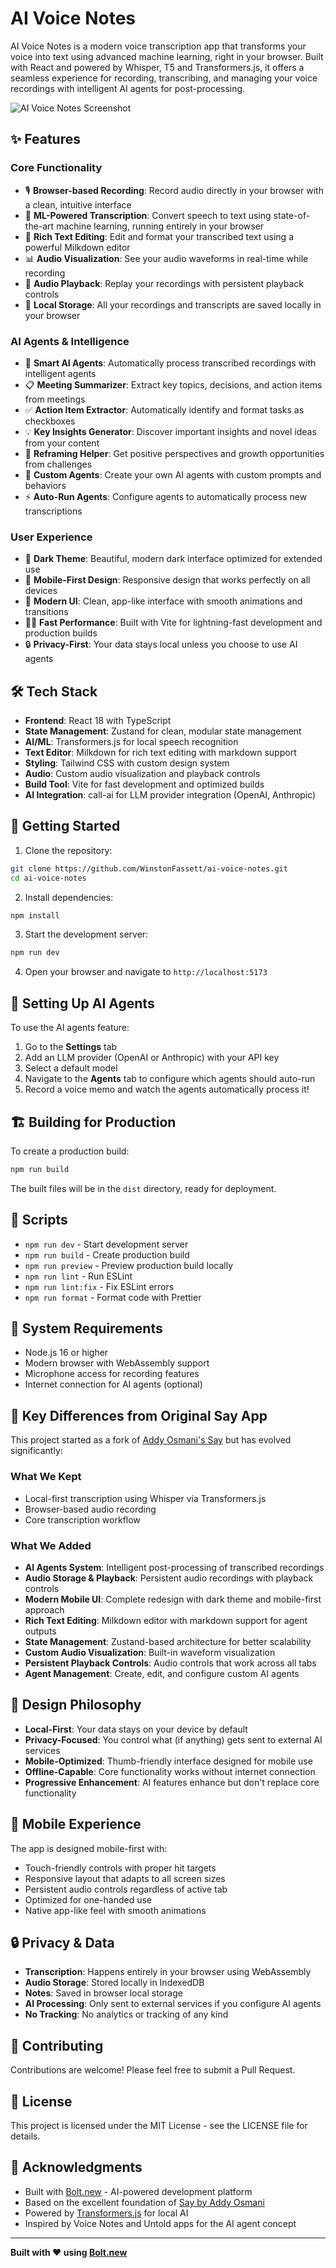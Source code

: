 # AI Voice Notes

AI Voice Notes is a modern voice transcription app that transforms your voice into text using advanced machine learning, right in your browser. Built with React and powered by Whisper, T5 and Transformers.js, it offers a seamless experience for recording, transcribing, and managing your voice recordings with intelligent AI agents for post-processing.

![AI Voice Notes Screenshot](https://ai-voice-notes.winstonfassett.com/screenshot-01@1x.jpg)

## ✨ Features

### Core Functionality
- 🎙️ **Browser-based Recording**: Record audio directly in your browser with a clean, intuitive interface
- 🤖 **ML-Powered Transcription**: Convert speech to text using state-of-the-art machine learning, running entirely in your browser
- 📝 **Rich Text Editing**: Edit and format your transcribed text using a powerful Milkdown editor
- 📊 **Audio Visualization**: See your audio waveforms in real-time while recording
- 🎵 **Audio Playback**: Replay your recordings with persistent playback controls
- 💾 **Local Storage**: All your recordings and transcripts are saved locally in your browser

### AI Agents & Intelligence
- 🤖 **Smart AI Agents**: Automatically process transcribed recordings with intelligent agents
- 📋 **Meeting Summarizer**: Extract key topics, decisions, and action items from meetings
- ✅ **Action Item Extractor**: Automatically identify and format tasks as checkboxes
- 💡 **Key Insights Generator**: Discover important insights and novel ideas from your content
- 🎯 **Reframing Helper**: Get positive perspectives and growth opportunities from challenges
- 🔧 **Custom Agents**: Create your own AI agents with custom prompts and behaviors
- ⚡ **Auto-Run Agents**: Configure agents to automatically process new transcriptions

### User Experience
- 🌙 **Dark Theme**: Beautiful, modern dark interface optimized for extended use
- 📱 **Mobile-First Design**: Responsive design that works perfectly on all devices
- 🎨 **Modern UI**: Clean, app-like interface with smooth animations and transitions
- 🏃‍♂️ **Fast Performance**: Built with Vite for lightning-fast development and production builds
- 🔒 **Privacy-First**: Your data stays local unless you choose to use AI agents

## 🛠️ Tech Stack

- **Frontend**: React 18 with TypeScript
- **State Management**: Zustand for clean, modular state management
- **AI/ML**: Transformers.js for local speech recognition
- **Text Editor**: Milkdown for rich text editing with markdown support
- **Styling**: Tailwind CSS with custom design system
- **Audio**: Custom audio visualization and playback controls
- **Build Tool**: Vite for fast development and optimized builds
- **AI Integration**: call-ai for LLM provider integration (OpenAI, Anthropic)

## 🚀 Getting Started

1. Clone the repository:
```bash
git clone https://github.com/WinstonFassett/ai-voice-notes.git
cd ai-voice-notes
```

2. Install dependencies:
```bash
npm install
```

3. Start the development server:
```bash
npm run dev
```

4. Open your browser and navigate to `http://localhost:5173`

## 🤖 Setting Up AI Agents

To use the AI agents feature:

1. Go to the **Settings** tab
2. Add an LLM provider (OpenAI or Anthropic) with your API key
3. Select a default model
4. Navigate to the **Agents** tab to configure which agents should auto-run
5. Record a voice memo and watch the agents automatically process it!

## 🏗️ Building for Production

To create a production build:

```bash
npm run build
```

The built files will be in the `dist` directory, ready for deployment.

## 📝 Scripts

- `npm run dev` - Start development server
- `npm run build` - Create production build
- `npm run preview` - Preview production build locally
- `npm run lint` - Run ESLint
- `npm run lint:fix` - Fix ESLint errors
- `npm run format` - Format code with Prettier

## 🔧 System Requirements

- Node.js 16 or higher
- Modern browser with WebAssembly support
- Microphone access for recording features
- Internet connection for AI agents (optional)

## 🎯 Key Differences from Original Say App

This project started as a fork of [Addy Osmani's Say](https://github.com/addyosmani/say) but has evolved significantly:

### What We Kept
- Local-first transcription using Whisper via Transformers.js
- Browser-based audio recording
- Core transcription workflow

### What We Added
- **AI Agents System**: Intelligent post-processing of transcribed recordings
- **Audio Storage & Playback**: Persistent audio recordings with playback controls
- **Modern Mobile UI**: Complete redesign with dark theme and mobile-first approach
- **Rich Text Editing**: Milkdown editor with markdown support for agent outputs
- **State Management**: Zustand-based architecture for better scalability
- **Custom Audio Visualization**: Built-in waveform visualization
- **Persistent Playback Controls**: Audio controls that work across all tabs
- **Agent Management**: Create, edit, and configure custom AI agents

## 🎨 Design Philosophy

- **Local-First**: Your data stays on your device by default
- **Privacy-Focused**: You control what (if anything) gets sent to external AI services
- **Mobile-Optimized**: Thumb-friendly interface designed for mobile use
- **Offline-Capable**: Core functionality works without internet connection
- **Progressive Enhancement**: AI features enhance but don't replace core functionality

## 📱 Mobile Experience

The app is designed mobile-first with:
- Touch-friendly controls with proper hit targets
- Responsive layout that adapts to all screen sizes
- Persistent audio controls regardless of active tab
- Optimized for one-handed use
- Native app-like feel with smooth animations

## 🔒 Privacy & Data

- **Transcription**: Happens entirely in your browser using WebAssembly
- **Audio Storage**: Stored locally in IndexedDB
- **Notes**: Saved in browser local storage
- **AI Processing**: Only sent to external services if you configure AI agents
- **No Tracking**: No analytics or tracking of any kind

## 🤝 Contributing

Contributions are welcome! Please feel free to submit a Pull Request.

## 📄 License

This project is licensed under the MIT License - see the LICENSE file for details. 

## 🙏 Acknowledgments

- Built with [Bolt.new](https://bolt.new) - AI-powered development platform
- Based on the excellent foundation of [Say by Addy Osmani](https://github.com/addyosmani/say)
- Powered by [Transformers.js](https://huggingface.co/docs/transformers.js) for local AI
- Inspired by Voice Notes and Untold apps for the AI agent concept

---

**Built with ❤️ using [Bolt.new](https://bolt.new)**